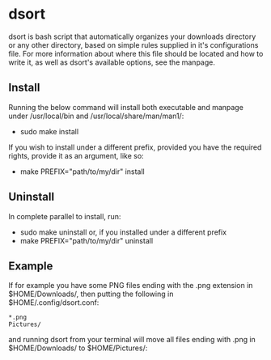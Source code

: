 # dsort

dsort is bash script that automatically organizes your downloads
directory or any other directory, based on simple rules supplied
in it's configurations file. For more information about where this
file should be located and how to write it, as well as dsort's
available options, see the manpage.

## Install

Running the below command will install both executable and manpage
under /usr/local/bin and /usr/local/share/man/man1/:
- sudo make install

If you wish to install under a different prefix, provided you have
the required rights, provide it as an argument, like so:
- make PREFIX="path/to/my/dir" install

## Uninstall

In complete parallel to install, run:
- sudo make uninstall
or, if you installed under a different prefix
- make PREFIX="path/to/my/dir" uninstall

## Example

If for example you have some PNG files ending with the .png extension
in $HOME/Downloads/, then putting the following in $HOME/.config/dsort.conf:

```
*.png
Pictures/
```
and running dsort from your terminal will move all files ending with
.png in $HOME/Downloads/ to $HOME/Pictures/:
